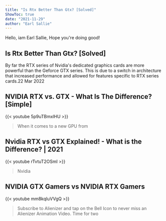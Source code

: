 ```yaml
---
title: "Is Rtx Better Than Gtx? [Solved]"
ShowToc: true 
date: "2021-11-29"
author: "Earl Sallie" 
---
```


Hello, iam Earl Sallie, Hope you're doing good!
## Is Rtx Better Than Gtx? [Solved]
By far the RTX series of Nvidia's dedicated graphics cards are more powerful than the Geforce GTX series. This is due to a switch in architecture that increased performance and allowed for features specific to RTX series cards.22 Mar 2022

## NVIDIA RTX vs. GTX - What Is The Difference? [Simple]
{{< youtube 5p9uTBmxlHU >}}
>When it comes to a new GPU from 

## Nvidia RTX vs GTX Explained! - What is the Difference? | 2021
{{< youtube rTvtuT2OSmI >}}
>Nvidia 

## NVIDIA GTX Gamers vs NVIDIA RTX Gamers
{{< youtube mm8kqIuVVgQ >}}
>Subscribe to Alienizer and tap on the Bell Icon to never miss an Alienizer Animation Video. Time for two 

